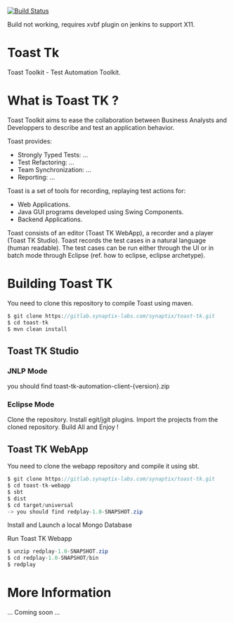 [![Build Status](https://jenkins.synaptix-labs.com/buildStatus/icon?job=Toast-tk)](https://jenkins.synaptix-labs.com/job/Toast-tk/)

Build not working, requires xvbf plugin on jenkins to support X11.

# Toast Tk

Toast Toolkit - Test Automation Toolkit.

# What is Toast TK ?

Toast Toolkit aims to ease the collaboration between Business Analysts 
and Developpers to describe and test an application behavior. 

Toast provides:
- Strongly Typed Tests: ...
- Test Refactoring: ...
- Team Synchronization: ...
- Reporting: ...

Toast is a set of tools for recording, replaying test actions for:
- Web Applications.
- Java GUI programs developed using Swing Components. 
- Backend Applications.

Toast consists of an editor (Toast TK WebApp), a recorder and a player (Toast TK Studio). 
Toast records the test cases in a natural language (human readable).
The test cases can be run either through the UI or in batch mode through Eclipse (ref. how to eclipse, eclipse archetype).

# Building Toast TK

You need to clone this repository to compile Toast using maven.

``` java
$ git clone https://gitlab.synaptix-labs.com/synaptix/toast-tk.git
$ cd toast-tk
$ mvn clean install
```

## Toast TK Studio

### JNLP Mode
you should find toast-tk-automation-client-{version}.zip

### Eclipse Mode
Clone the repository.
Install egit/jgit plugins. 
Import the projects from the cloned repository. 
Build All and Enjoy !

## Toast TK WebApp
You need to clone the webapp repository and compile it using sbt.

``` java
$ git clone https://gitlab.synaptix-labs.com/synaptix/toast-tk.git
$ cd toast-tk-webapp
$ sbt
$ dist
$ cd target/universal
-> you should find redplay-1.0-SNAPSHOT.zip
```

Install and Launch a local Mongo Database

Run Toast TK Webapp
``` java
$ unzip redplay-1.0-SNAPSHOT.zip  
$ cd redplay-1.0-SNAPSHOT/bin
$ redplay
```

# More Information 

... Coming soon ...